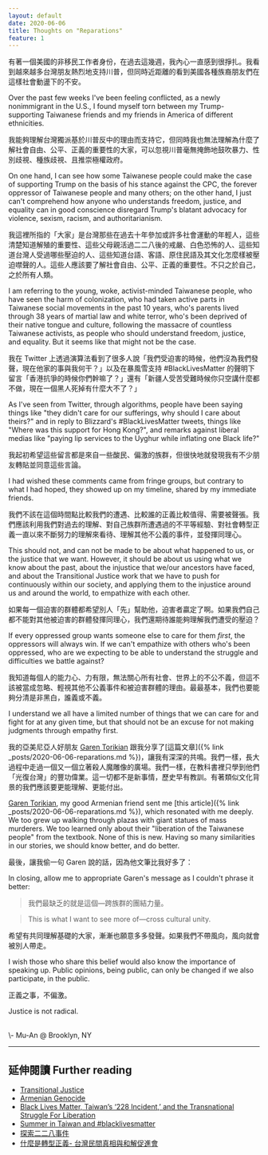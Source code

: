 ```yaml
---
layout: default
date: 2020-06-06
title: Thoughts on "Reparations"
feature: 1
---
```


有著一個美國的非移民工作者身份，在過去這幾週，我內心一直感到很掙扎。我看到越來越多台灣朋友熱烈地支持川普，但同時近距離的看到美國各種族裔朋友們在這樣社會動盪下的不安。

Over the past few weeks I've been feeling conflicted, as a newly nonimmigrant in the U.S., I found myself torn between my Trump-supporting Taiwanese friends and my friends in America of different ethnicities.

我能夠理解台灣獨派基於川普反中的理由而支持它，但同時我也無法理解為什麼了解社會自由、公平、正義的重要性的大家，可以忽視川普毫無掩飾地鼓吹暴力、性別歧視、種族歧視、且推崇極權政府。

On one hand, I can see how some Taiwanese people could make the case of supporting Trump on the basis of his stance against the CPC, the forever oppressor of Taiwanese people and many others; on the other hand, I just can't comprehend how anyone who understands freedom, justice, and equality can in good conscience disregard Trump's blatant advocacy for violence, sexism, racism, and authoritarianism.

我這裡所指的「大家」是台灣那些在過去十年參加或許多社會運動的年輕人，這些清楚知道解殖的重要性、這些父母親活過二二八後的戒嚴、白色恐怖的人、這些知道台灣人受過哪些壓迫的人、這些知道台語、客語、原住民語及其文化怎麼樣被壓迫噤聲的人。這些人應該要了解社會自由、公平、正義的重要性。不只之於自己，之於所有人類。

I am referring to the young, woke, activist-minded Taiwanese people, who have seen the harm of colonization, who had taken active parts in Taiwanese social movements in the past 10 years, who's parents lived through 38 years of martial law and white terror, who's been deprived of their native tongue and culture, following the massacre of countless Taiwanese activists, as people who should understand freedom, justice, and equality. But it seems like that might not be the case.

我在 Twitter 上透過演算法看到了很多人說「我們受迫害的時候，他們沒為我們發聲，現在他家的事與我何干？」以及在暴風雪支持 #BlackLivesMatter 的聲明下留言「香港抗爭的時候你們幹嘛了？」還有「新疆人受苦受難時候你只空講什麼都不做，現在一個黑人死掉有什麼大不了？」

As I've seen from Twitter, through algorithms, people have been saying things like "they didn't care for our sufferings, why should I care about theirs?" and in reply to Blizzard's #BlackLivesMatter tweets, things like "Where was this support for Hong Kong?", and remarks against liberal medias like "paying lip services to the Uyghur while inflating one Black life?"

我起初希望這些留言都是來自一些酸民、偏激的族群，但很快地就發現我有不少朋友轉貼並同意這些言論。

I had wished these comments came from fringe groups, but contrary to what I had hoped, they showed up on my timeline, shared by my immediate friends.

我們不該在這個時間點比較我們的遭遇、比較誰的正義比較值得、需要被聲張。我們應該利用我們對過去的理解、對自己族群所遭遇過的不平等經驗、對社會轉型正義一直以來不斷努力的理解來看待、理解其他不公義的事件，並發揮同理心。

This should not, and can not be made to be about what happened to us, or the justice that we want. However, it should be about us using what we know about the past, about the injustice that we/our ancestors have faced, and about the Transitional Justice work that we have to push for continuously within our society, and applying them to the injustice around us and around the world, to empathize with each other.

如果每一個迫害的群體都希望別人「先」幫助他，迫害者贏定了啊。如果我們自己都不能對其他被迫害的群體發揮同理心，我們還期待誰能夠理解我們遭受的壓迫？

If every oppressed group wants someone else to care for them *first*, the oppressors will always win. If we can't empathize with others who's been oppressed, who are we expecting to be able to understand the struggle and difficulties we battle against?

我知道每個人的能力心、力有限，無法關心所有社會、世界上的不公不義，但這不該被當成忽略、輕視其他不公義事件和被迫害群體的理由。最最基本，我們也要能夠分清是非黑白，誰義或不義。

I understand we all have a limited number of things that we can care for and fight for at any given time, but that should not be an excuse for not making judgments through empathy first.


我的亞美尼亞人好朋友 [Garen Torikian](https://www.gjtorikian.com/) 跟我分享了[這篇文章]({% link _posts/2020-06-06-reparations.md %})，讓我有深深的共鳴。我們一樣，長大過程中走過一個又一個立著殺人魔雕像的廣場。我們一樣，在教科書裡只學到他們「光復台灣」的豐功偉業。這一切都不是新事情，歷史早有教訓。有著類似文化背景的我們應該要更能理解、更能付出。

[Garen Torikian](https://www.gjtorikian.com/), my good Armenian friend sent me [this article]({% link _posts/2020-06-06-reparations.md %}), which resonated with me deeply. We too grew up walking through plazas with giant statues of mass murderers. We too learned only about their "liberation of the Taiwanese people" from the textbook. None of this is new. Having so many similarities in our stories, we should know better, and do better.

最後，讓我偷一句 Garen 說的話，因為他文筆比我好多了：

In closing, allow me to appropriate Garen's message as I couldn't phrase it better:

> 我們最缺乏的就是這個—跨族群的團結力量。

> This is what I want to see more of—cross cultural unity.

希望有共同理解基礎的大家，漸漸也願意多多發聲。如果我們不帶風向，風向就會被別人帶走。

I wish those who share this belief would also know the importance of speaking up. Public opinions, being public, can only be changed if we also participate, in the public.

正義之事，不偏激。

Justice is not radical.

<br>
\- Mu-An @ Brooklyn, NY

---

## 延伸閱讀 Further reading

- [Transitional Justice](https://en.wikipedia.org/wiki/Transitional_justice)
- [Armenian Genocide](https://en.wikipedia.org/wiki/Armenian_Genocide)
- [Black Lives Matter, Taiwan’s ‘228 Incident,’ and the Transnational Struggle For Liberation](http://blackyouthproject.com/black-lives-matter-taiwans-228-incident-and-the-transnational-struggle-for-liberation/)
- [Summer in Taiwan and #blacklivesmatter](http://www.taiwaneseamerican.org/2016/07/taiwan-blacklivesmatter/)
- [探索二二八事件](https://228memorialmuseum.gov.taipei/cp.aspx?n=5FD2DBAFF988BC0B)
- [什麼是轉型正義- 台灣民間真相與和解促進會](https://taiwantrc.org/transitional-justice/)
